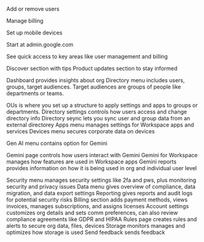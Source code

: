 Add or remove users

Manage billing

Set up mobile devices

Start at admin.google.com

See quick access to key areas like user management and billing

Discover section with tips
Product updates section to stay informed

Dashboard provides insights about org
Directory menu includes users, groups, target audiences. Target audiences are groups of people like departments or teams.

OUs is where you set up a structure to apply settings and apps to groups or departments.
Directory settings controls how users access and change directory info
Directory seync lets you sync user and group data from an external directorey
Apps menu manages settings for Workspace apps and services
Devices menu secures corporate data on devices


Gen AI menu contains option for Gemini

Gemini page controls how users interact with Gemini
Gemini for Workspace manages how features are used in Workspace apps
Gemini reports provides information on how it is being used in org and individual user level

Security menu manages security settings like 2fa and pws, plus monitoring security and privacy issues
Data menu gives overview of compliance, data migration, and data export settings
Reporting gives reports and audit logs for potential security risks
Billing section adds payment methods, views invoices, manages subscriptions, and assigns licenses
Account settings customizes org details and sets comm preferences, can also review compliance agreements like GDPR and HIPAA
Rules page creates rules and alerts to secure org data, files, devices
Storage monitors manages and optimizes how storage is used
Send feedback sends feedback